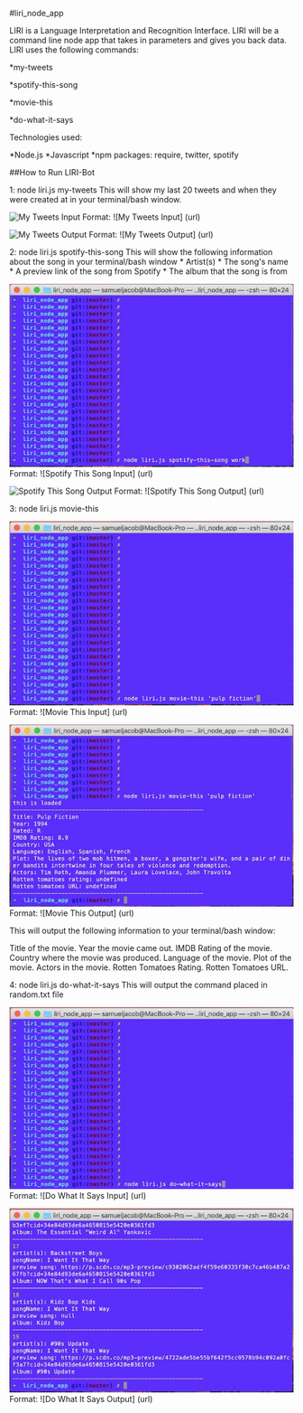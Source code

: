 #liri_node_app

LIRI is a Language Interpretation and Recognition Interface. LIRI will be a command line node app that takes in parameters and gives you back data. LIRI uses the following commands:

*my-tweets

*spotify-this-song

*movie-this

*do-what-it-says

Technologies used:

*Node.js
*Javascript
*npm packages: require, twitter, spotify

##How to Run LIRI-Bot

1: node liri.js my-tweets This will show my last 20 tweets and when they were created at in your terminal/bash window.

![My Tweets Input](/images/my-tweets_input.jpg)
Format: ![My Tweets Input] (url)

![My Tweets Output](/images/my-tweets_output.jpg)
Format: ![My Tweets Output] (url)

2: node liri.js spotify-this-song <song name here> This will show the following information about the song in your terminal/bash window * Artist(s) * The song's name * A preview link of the song from Spotify * The album that the song is from

![Spotify This Song Input](/images/spotify-this-song_input.jpg)
Format: ![Spotify This Song Input] (url)

![Spotify This Song Output](/images/spotify-this-song_output.jpg)
Format: ![Spotify This Song Output] (url)

3: node liri.js movie-this <movie name here>

![Movie This Input](/images/movie-this_input.jpg)
Format: ![Movie This Input] (url)

![Movie This Output](/images/movie-this_output.jpg)
Format: ![Movie This Output] (url)

This will output the following information to your terminal/bash window:

Title of the movie.
Year the movie came out.
IMDB Rating of the movie.
Country where the movie was produced.
Language of the movie.
Plot of the movie.
Actors in the movie.
Rotten Tomatoes Rating.
Rotten Tomatoes URL.

4: node liri.js do-what-it-says
This will output the command placed in random.txt file

![Do What It Says Input](/images/do-what-it-says_input.jpg)
Format: ![Do What It Says Input] (url)

![Do What It Says Output](/images/do-what-it-says_output.jpg)
Format: ![Do What It Says Output] (url)